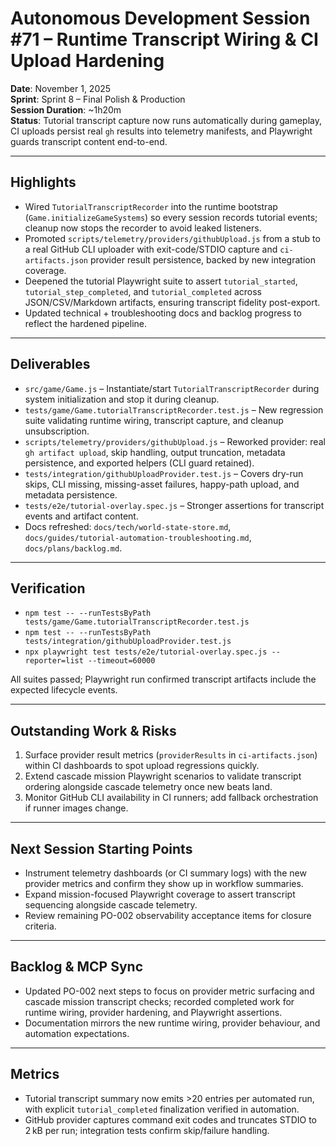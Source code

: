 # Autonomous Development Session #71 – Runtime Transcript Wiring & CI Upload Hardening

**Date**: November 1, 2025  
**Sprint**: Sprint 8 – Final Polish & Production  
**Session Duration**: ~1h20m  
**Status**: Tutorial transcript capture now runs automatically during gameplay, CI uploads persist real `gh` results into telemetry manifests, and Playwright guards transcript content end-to-end.

---

## Highlights
- Wired `TutorialTranscriptRecorder` into the runtime bootstrap (`Game.initializeGameSystems`) so every session records tutorial events; cleanup now stops the recorder to avoid leaked listeners.
- Promoted `scripts/telemetry/providers/githubUpload.js` from a stub to a real GitHub CLI uploader with exit-code/STDIO capture and `ci-artifacts.json` provider result persistence, backed by new integration coverage.
- Deepened the tutorial Playwright suite to assert `tutorial_started`, `tutorial_step_completed`, and `tutorial_completed` across JSON/CSV/Markdown artifacts, ensuring transcript fidelity post-export.
- Updated technical + troubleshooting docs and backlog progress to reflect the hardened pipeline.

---

## Deliverables
- `src/game/Game.js` – Instantiate/start `TutorialTranscriptRecorder` during system initialization and stop it during cleanup.
- `tests/game/Game.tutorialTranscriptRecorder.test.js` – New regression suite validating runtime wiring, transcript capture, and cleanup unsubscription.
- `scripts/telemetry/providers/githubUpload.js` – Reworked provider: real `gh artifact upload`, skip handling, output truncation, metadata persistence, and exported helpers (CLI guard retained).
- `tests/integration/githubUploadProvider.test.js` – Covers dry-run skips, CLI missing, missing-asset failures, happy-path upload, and metadata persistence.
- `tests/e2e/tutorial-overlay.spec.js` – Stronger assertions for transcript events and artifact content.
- Docs refreshed: `docs/tech/world-state-store.md`, `docs/guides/tutorial-automation-troubleshooting.md`, `docs/plans/backlog.md`.

---

## Verification
- `npm test -- --runTestsByPath tests/game/Game.tutorialTranscriptRecorder.test.js`
- `npm test -- --runTestsByPath tests/integration/githubUploadProvider.test.js`
- `npx playwright test tests/e2e/tutorial-overlay.spec.js --reporter=list --timeout=60000`

All suites passed; Playwright run confirmed transcript artifacts include the expected lifecycle events.

---

## Outstanding Work & Risks
1. Surface provider result metrics (`providerResults` in `ci-artifacts.json`) within CI dashboards to spot upload regressions quickly.
2. Extend cascade mission Playwright scenarios to validate transcript ordering alongside cascade telemetry once new beats land.
3. Monitor GitHub CLI availability in CI runners; add fallback orchestration if runner images change.

---

## Next Session Starting Points
- Instrument telemetry dashboards (or CI summary logs) with the new provider metrics and confirm they show up in workflow summaries.
- Expand mission-focused Playwright coverage to assert transcript sequencing alongside cascade telemetry.
- Review remaining PO-002 observability acceptance items for closure criteria.

---

## Backlog & MCP Sync
- Updated PO-002 next steps to focus on provider metric surfacing and cascade mission transcript checks; recorded completed work for runtime wiring, provider hardening, and Playwright assertions.
- Documentation mirrors the new runtime wiring, provider behaviour, and automation expectations.

---

## Metrics
- Tutorial transcript summary now emits >20 entries per automated run, with explicit `tutorial_completed` finalization verified in automation.
- GitHub provider captures command exit codes and truncates STDIO to 2 kB per run; integration tests confirm skip/failure handling.
